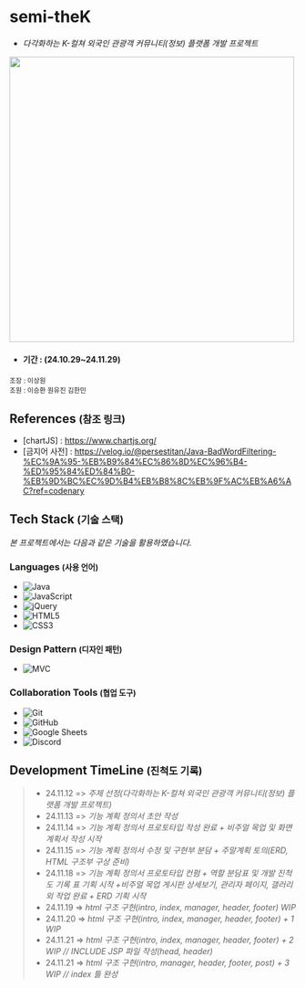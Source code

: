 # <strong>semi-theK</strong> 
        
- <i>다각화하는 K-컬쳐 외국인 관광객 커뮤니티(정보) 플랫폼 개발 프로젝트</i>

<img src="https://cdn.discordapp.com/attachments/1306176259117813763/1306574917839491142/1.png?ex=67372a37&is=6735d8b7&hm=b8e5ef3451ccac985c715fde656a1ec2697bf72ceb91a3d9733a7b75b947993d&" width="500">

- ####  기간 : (24.10.29~24.11.29)

<small> 조장 : 이상원 </small>  
<small> 조원 : 이승환 원유진 김한민 </small>

## References  <small>(참조 링크)</small>  

- [chartJS] : https://www.chartjs.org/
- [금지어 사전] : https://velog.io/@persestitan/Java-BadWordFiltering-%EC%9A%95-%EB%B9%84%EC%86%8D%EC%96%B4-%ED%95%84%ED%84%B0-%EB%9D%BC%EC%9D%B4%EB%B8%8C%EB%9F%AC%EB%A6%AC?ref=codenary

## Tech Stack  <small>(기술 스택)</small>  

*본 프로젝트에서는 다음과 같은 기술을 활용하였습니다.*

### Languages  <small>(사용 언어)</small>

- ![Java](https://img.shields.io/badge/Java-FF0000?style=for-the-badge&logo=java&logoColor=white)
- ![JavaScript](https://img.shields.io/badge/JavaScript-F7DF1E?style=for-the-badge&logo=javascript&logoColor=black)
- ![jQuery](https://img.shields.io/badge/jQuery-0769AD?style=for-the-badge&logo=jquery&logoColor=white)
- ![HTML5](https://img.shields.io/badge/HTML5-E34F26?style=for-the-badge&logo=html5&logoColor=white)
- ![CSS3](https://img.shields.io/badge/CSS3-1572B6?style=for-the-badge&logo=css3&logoColor=white)



### Design Pattern  <small>(디자인 패턴)</small>

- ![MVC](https://img.shields.io/badge/MVC%20Pattern-0078D7?style=for-the-badge&logo=microsoft&logoColor=white)


### Collaboration Tools  <small>(협업 도구)</small>

- ![Git](https://img.shields.io/badge/Git-F05032?style=for-the-badge&logo=git&logoColor=white)
- ![GitHub](https://img.shields.io/badge/GitHub-181717?style=for-the-badge&logo=github&logoColor=white)
- ![Google Sheets](https://img.shields.io/badge/Google%20Sheets-0F9D58?style=for-the-badge&logo=googlesheets&logoColor=white)
- ![Discord](https://img.shields.io/badge/Discord-5865F2?style=for-the-badge&logo=discord&logoColor=white)

## **Development TimeLine** <small>(진척도 기록)</small>

> * 24.11.12 => *주제 선정(다각화하는 K-컬쳐 외국인 관광객 커뮤니티(정보) 플랫폼 개발 프로젝트)*
> * 24.11.13 => *기능 계획 정의서 초안 작성*
> * 24.11.14 => *기능 계획 정의서 프로토타입 작성 완료 + 비주얼 목업 및 화면계획서 작성 시작*
> * 24.11.15 => *기능 계획 정의서 수정 및 구현부 분담 + 주말계획 토의(ERD, HTML 구조부 구상 준비)*
> * 24.11.18 => *기능 계획 정의서 프로토타입 컨펌 + 역할 분담표 및 개발 진척도 기록 표 기획 시작 +비주얼 목업 게시판 상세보기, 관리자 페이지, 갤러리 외 작업 완료 + ERD 기획 시작*
> * 24.11.19 => *html 구조 구현(intro, index, manager, header, footer) WIP*
> * 24.11.20 => *html 구조 구현(intro, index, manager, header, footer) + 1 WIP*
> * 24.11.21 => *html 구조 구현(intro, index, manager, header, footer) + 2 WIP // INCLUDE JSP 파일 작성(head, header)*
> * 24.11.21 => *html 구조 구현(intro, manager, header, footer, post) + 3 WIP // index 틀 완성*
